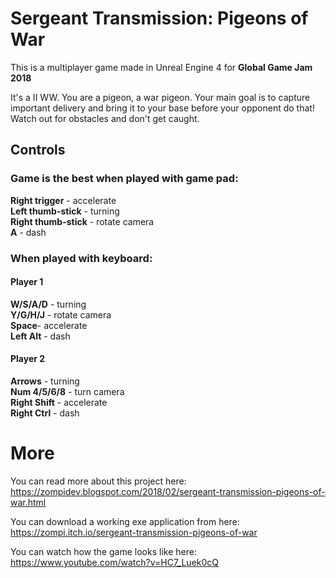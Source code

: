 Sergeant Transmission: Pigeons of War
=====

This is a multiplayer game made in Unreal Engine 4 for **Global Game Jam 2018**

It's a II WW. You are a pigeon, a war pigeon. Your main goal is to capture important delivery and bring it to your base before your opponent do that! Watch out for obstacles and don't get caught.

## Controls
### Game is the best when played with game pad:  
**Right trigger** - accelerate  
**Left thumb-stick** - turning  
**Right thumb-stick** - rotate camera  
**A** - dash  
### When played with keyboard:
#### Player 1
**W/S/A/D** - turning  
**Y/G/H/J** - rotate camera  
**Space**- accelerate  
**Left Alt** - dash  
#### Player 2
**Arrows** - turning  
**Num 4/5/6/8** - turn camera  
**Right Shift** - accelerate  
**Right Ctrl** - dash  

More
=====

You can read more about this project here: https://zompidev.blogspot.com/2018/02/sergeant-transmission-pigeons-of-war.html

You can download a working exe application from here: https://zompi.itch.io/sergeant-transmission-pigeons-of-war

You can watch how the game looks like here: https://www.youtube.com/watch?v=HC7_Luek0cQ
